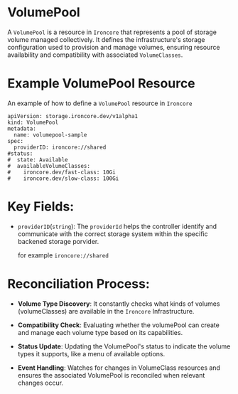 # VolumePool
A `VolumePool` is a resource in `Ironcore` that represents a pool of storage volume managed collectively. It defines the infrastructure's storage configuration used to provision and manage volumes, ensuring resource availability and compatibility with associated `VolumeClasses`.

# Example VolumePool Resource
An example of how to define a `VolumePool` resource in `Ironcore`

```
apiVersion: storage.ironcore.dev/v1alpha1
kind: VolumePool
metadata:
  name: volumepool-sample
spec:
  providerID: ironcore://shared
#status:
#  state: Available
#  availableVolumeClasses:
#    ironcore.dev/fast-class: 10Gi
#    ironcore.dev/slow-class: 100Gi
```

# Key Fields:
- `providerID`(`string`): The `providerId` helps the controller identify and communicate with the correct storage system within the specific backened storage porvider.

    for example `ironcore://shared`

# Reconciliation Process:

- **Volume Type Discovery**: It constantly checks what kinds of volumes (volumeClasses) are available in the `Ironcore` Infrastructure.

- **Compatibility Check**: Evaluating whether the volumePool can create and manage each volume type based on its capabilities.

- **Status Update**: Updating the VolumePool's status to indicate the volume types it supports, like a menu of available options.

- **Event Handling**: Watches for changes in VolumeClass resources and ensures the associated VolumePool is reconciled when relevant changes occur.
